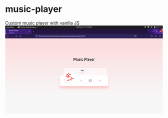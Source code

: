 # music-player
Custom music player with vanilla JS
<img src="https://github.com/shreyasikhar/music-player/blob/master/landingPage.png" alt="image of music player app"/>
